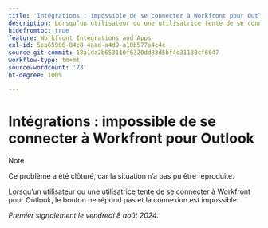 ```yaml
---
title: 'Intégrations : impossible de se connecter à Workfront pour Outlook'
description: Lorsqu’un utilisateur ou une utilisatrice tente de se connecter à Workfront pour Outlook, le bouton ne répond pas et la connexion est impossible.
hidefromtoc: true
feature: Workfront Integrations and Apps
exl-id: 5ea65906-84c8-4aad-a4d9-a10b577a4c4c
source-git-commit: 18a1da2b653110f6320dd83d5bf4c31130cf6647
workflow-type: tm+mt
source-wordcount: '73'
ht-degree: 100%

---
```


# Intégrations : impossible de se connecter à Workfront pour Outlook

>[!NOTE]
>
>Ce problème a été clôturé, car la situation n’a pas pu être reproduite.

Lorsqu’un utilisateur ou une utilisatrice tente de se connecter à Workfront pour Outlook, le bouton ne répond pas et la connexion est impossible.

_Premier signalement le vendredi 8 août 2024._
